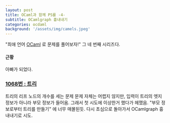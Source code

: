 ```yaml
---
layout: post
title: OCaml과 함께 PS를 -4-
subtitle: OCamlgraph 흉내내기
categories: ocdaml
background: '/assets/img/camels.jpeg'
---
```


 "최애 언어 [OCaml](https://ocaml.org/) 로 문제를 풀어보자!" 그 네
 번째 시리즈다.


#### 근황
 아빠가 되었다.

### [1068번 : 트리](https://www.acmicpc.net/problem/1068)
 트리의 리프 노드의 개수를 세는 문제
 문제 자체는 어렵지 않지만, 입력이 트리의 엣지 정보가 아니라 부모 정보가 들어옴. 그래서 첫 시도에 이상한거 했다가 헤맸음.
 "부모 정보로부터 트리를 만들기" 에 너무 매몰된듯. 다시 초심으로 돌아가서 OCamlgraph 흉내내기로 시도.
